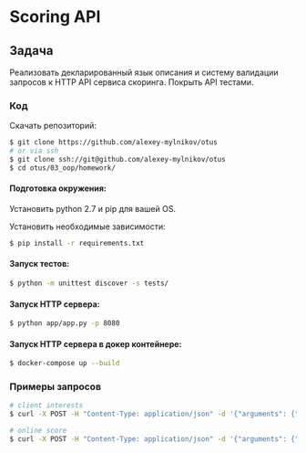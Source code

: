# Scoring API
## Задача
Реализовать декларированный язык описания и систему валидации запросов к HTTP API сервиса скоринга. Покрыть API тестами.
### Код
Скачать репозиторий:
```bash
$ git clone https://github.com/alexey-mylnikov/otus
# or via ssh
$ git clone ssh://git@github.com/alexey-mylnikov/otus
$ cd otus/03_oop/homework/
```
#### Подготовка окружения:
Установить python 2.7 и pip для вашей OS.

Установить необходимые зависимости:
```bash
$ pip install -r requirements.txt
```
#### Запуск тестов:
```bash
$ python -m unittest discover -s tests/
```
#### Запуск HTTP сервера:
```bash
$ python app/app.py -p 8080
```
#### Запуск HTTP сервера в докер контейнере:
```bash
$ docker-compose up --build
```
### Примеры запросов
```bash
# client interests
$ curl -X POST -H "Content-Type: application/json" -d '{"arguments": {"date": "27.01.2019", "client_ids": [1, 2, 3]}, "account": "horns&hoofs", "login": "h&f", "token": "55cc9ce545bcd144300fe9efc28e65d415b923ebb6be1e19d2750a2c03e80dd209a27954dca045e5bb12418e7d89b6d718a9e35af34e14e1d5bcd5a08f21fc95", "method": "clients_interests"}' http://127.0.0.1:8080/method/
```
```bash
# online score
$ curl -X POST -H "Content-Type: application/json" -d '{"arguments": {"phone": "79175002040", "email": "stupnikov@otus.ru", "gender": 1}, "account": "horns&hoofs", "login": "h&f", "token": "55cc9ce545bcd144300fe9efc28e65d415b923ebb6be1e19d2750a2c03e80dd209a27954dca045e5bb12418e7d89b6d718a9e35af34e14e1d5bcd5a08f21fc95", "method": "online_score"}' http://127.0.0.1:8080/method/
```
